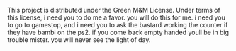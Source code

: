 This project is distributed under the Green M&M License. Under terms of this license, i need you to do me a favor. you will do this for me. i need you to go to gamestop, and i need you to ask the bastard working the counter if they have bambi on the ps2. if you come back empty handed youll be in big trouble mister. you will never see the light of day.

